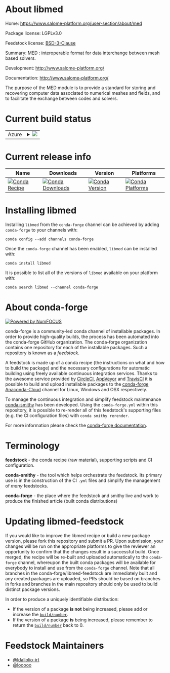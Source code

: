 About libmed
============

Home: https://www.salome-platform.org/user-section/about/med

Package license: LGPLv3.0

Feedstock license: [BSD-3-Clause](https://github.com/conda-forge/libmed-feedstock/blob/master/LICENSE.txt)

Summary: MED : interoperable format for data interchange between mesh based solvers.

Development: http://www.salome-platform.org/

Documentation: http://www.salome-platform.org/

The purpose of the MED module is to provide a standard for storing and recovering computer data associated to numerical meshes and fields, and to facilitate the exchange between codes and solvers.


Current build status
====================


<table>
    
  <tr>
    <td>Azure</td>
    <td>
      <details>
        <summary>
          <a href="https://dev.azure.com/conda-forge/feedstock-builds/_build/latest?definitionId=553&branchName=master">
            <img src="https://dev.azure.com/conda-forge/feedstock-builds/_apis/build/status/libmed-feedstock?branchName=master">
          </a>
        </summary>
        <table>
          <thead><tr><th>Variant</th><th>Status</th></tr></thead>
          <tbody><tr>
              <td>linux_64_c_compiler_version7cxx_compiler_version7fortran_compiler_version7python3.6.____73_pypy</td>
              <td>
                <a href="https://dev.azure.com/conda-forge/feedstock-builds/_build/latest?definitionId=553&branchName=master">
                  <img src="https://dev.azure.com/conda-forge/feedstock-builds/_apis/build/status/libmed-feedstock?branchName=master&jobName=linux&configuration=linux_64_c_compiler_version7cxx_compiler_version7fortran_compiler_version7python3.6.____73_pypy" alt="variant">
                </a>
              </td>
            </tr><tr>
              <td>linux_64_c_compiler_version7cxx_compiler_version7fortran_compiler_version7python3.6.____cpython</td>
              <td>
                <a href="https://dev.azure.com/conda-forge/feedstock-builds/_build/latest?definitionId=553&branchName=master">
                  <img src="https://dev.azure.com/conda-forge/feedstock-builds/_apis/build/status/libmed-feedstock?branchName=master&jobName=linux&configuration=linux_64_c_compiler_version7cxx_compiler_version7fortran_compiler_version7python3.6.____cpython" alt="variant">
                </a>
              </td>
            </tr><tr>
              <td>linux_64_c_compiler_version7cxx_compiler_version7fortran_compiler_version7python3.7.____cpython</td>
              <td>
                <a href="https://dev.azure.com/conda-forge/feedstock-builds/_build/latest?definitionId=553&branchName=master">
                  <img src="https://dev.azure.com/conda-forge/feedstock-builds/_apis/build/status/libmed-feedstock?branchName=master&jobName=linux&configuration=linux_64_c_compiler_version7cxx_compiler_version7fortran_compiler_version7python3.7.____cpython" alt="variant">
                </a>
              </td>
            </tr><tr>
              <td>linux_64_c_compiler_version7cxx_compiler_version7fortran_compiler_version7python3.8.____cpython</td>
              <td>
                <a href="https://dev.azure.com/conda-forge/feedstock-builds/_build/latest?definitionId=553&branchName=master">
                  <img src="https://dev.azure.com/conda-forge/feedstock-builds/_apis/build/status/libmed-feedstock?branchName=master&jobName=linux&configuration=linux_64_c_compiler_version7cxx_compiler_version7fortran_compiler_version7python3.8.____cpython" alt="variant">
                </a>
              </td>
            </tr><tr>
              <td>linux_64_c_compiler_version7cxx_compiler_version7fortran_compiler_version7python3.9.____cpython</td>
              <td>
                <a href="https://dev.azure.com/conda-forge/feedstock-builds/_build/latest?definitionId=553&branchName=master">
                  <img src="https://dev.azure.com/conda-forge/feedstock-builds/_apis/build/status/libmed-feedstock?branchName=master&jobName=linux&configuration=linux_64_c_compiler_version7cxx_compiler_version7fortran_compiler_version7python3.9.____cpython" alt="variant">
                </a>
              </td>
            </tr><tr>
              <td>linux_64_c_compiler_version9cxx_compiler_version9fortran_compiler_version9python3.6.____73_pypy</td>
              <td>
                <a href="https://dev.azure.com/conda-forge/feedstock-builds/_build/latest?definitionId=553&branchName=master">
                  <img src="https://dev.azure.com/conda-forge/feedstock-builds/_apis/build/status/libmed-feedstock?branchName=master&jobName=linux&configuration=linux_64_c_compiler_version9cxx_compiler_version9fortran_compiler_version9python3.6.____73_pypy" alt="variant">
                </a>
              </td>
            </tr><tr>
              <td>linux_64_c_compiler_version9cxx_compiler_version9fortran_compiler_version9python3.6.____cpython</td>
              <td>
                <a href="https://dev.azure.com/conda-forge/feedstock-builds/_build/latest?definitionId=553&branchName=master">
                  <img src="https://dev.azure.com/conda-forge/feedstock-builds/_apis/build/status/libmed-feedstock?branchName=master&jobName=linux&configuration=linux_64_c_compiler_version9cxx_compiler_version9fortran_compiler_version9python3.6.____cpython" alt="variant">
                </a>
              </td>
            </tr><tr>
              <td>linux_64_c_compiler_version9cxx_compiler_version9fortran_compiler_version9python3.7.____cpython</td>
              <td>
                <a href="https://dev.azure.com/conda-forge/feedstock-builds/_build/latest?definitionId=553&branchName=master">
                  <img src="https://dev.azure.com/conda-forge/feedstock-builds/_apis/build/status/libmed-feedstock?branchName=master&jobName=linux&configuration=linux_64_c_compiler_version9cxx_compiler_version9fortran_compiler_version9python3.7.____cpython" alt="variant">
                </a>
              </td>
            </tr><tr>
              <td>linux_64_c_compiler_version9cxx_compiler_version9fortran_compiler_version9python3.8.____cpython</td>
              <td>
                <a href="https://dev.azure.com/conda-forge/feedstock-builds/_build/latest?definitionId=553&branchName=master">
                  <img src="https://dev.azure.com/conda-forge/feedstock-builds/_apis/build/status/libmed-feedstock?branchName=master&jobName=linux&configuration=linux_64_c_compiler_version9cxx_compiler_version9fortran_compiler_version9python3.8.____cpython" alt="variant">
                </a>
              </td>
            </tr><tr>
              <td>linux_64_c_compiler_version9cxx_compiler_version9fortran_compiler_version9python3.9.____cpython</td>
              <td>
                <a href="https://dev.azure.com/conda-forge/feedstock-builds/_build/latest?definitionId=553&branchName=master">
                  <img src="https://dev.azure.com/conda-forge/feedstock-builds/_apis/build/status/libmed-feedstock?branchName=master&jobName=linux&configuration=linux_64_c_compiler_version9cxx_compiler_version9fortran_compiler_version9python3.9.____cpython" alt="variant">
                </a>
              </td>
            </tr>
          </tbody>
        </table>
      </details>
    </td>
  </tr>
</table>

Current release info
====================

| Name | Downloads | Version | Platforms |
| --- | --- | --- | --- |
| [![Conda Recipe](https://img.shields.io/badge/recipe-libmed-green.svg)](https://anaconda.org/conda-forge/libmed) | [![Conda Downloads](https://img.shields.io/conda/dn/conda-forge/libmed.svg)](https://anaconda.org/conda-forge/libmed) | [![Conda Version](https://img.shields.io/conda/vn/conda-forge/libmed.svg)](https://anaconda.org/conda-forge/libmed) | [![Conda Platforms](https://img.shields.io/conda/pn/conda-forge/libmed.svg)](https://anaconda.org/conda-forge/libmed) |

Installing libmed
=================

Installing `libmed` from the `conda-forge` channel can be achieved by adding `conda-forge` to your channels with:

```
conda config --add channels conda-forge
```

Once the `conda-forge` channel has been enabled, `libmed` can be installed with:

```
conda install libmed
```

It is possible to list all of the versions of `libmed` available on your platform with:

```
conda search libmed --channel conda-forge
```


About conda-forge
=================

[![Powered by NumFOCUS](https://img.shields.io/badge/powered%20by-NumFOCUS-orange.svg?style=flat&colorA=E1523D&colorB=007D8A)](http://numfocus.org)

conda-forge is a community-led conda channel of installable packages.
In order to provide high-quality builds, the process has been automated into the
conda-forge GitHub organization. The conda-forge organization contains one repository
for each of the installable packages. Such a repository is known as a *feedstock*.

A feedstock is made up of a conda recipe (the instructions on what and how to build
the package) and the necessary configurations for automatic building using freely
available continuous integration services. Thanks to the awesome service provided by
[CircleCI](https://circleci.com/), [AppVeyor](https://www.appveyor.com/)
and [TravisCI](https://travis-ci.com/) it is possible to build and upload installable
packages to the [conda-forge](https://anaconda.org/conda-forge)
[Anaconda-Cloud](https://anaconda.org/) channel for Linux, Windows and OSX respectively.

To manage the continuous integration and simplify feedstock maintenance
[conda-smithy](https://github.com/conda-forge/conda-smithy) has been developed.
Using the ``conda-forge.yml`` within this repository, it is possible to re-render all of
this feedstock's supporting files (e.g. the CI configuration files) with ``conda smithy rerender``.

For more information please check the [conda-forge documentation](https://conda-forge.org/docs/).

Terminology
===========

**feedstock** - the conda recipe (raw material), supporting scripts and CI configuration.

**conda-smithy** - the tool which helps orchestrate the feedstock.
                   Its primary use is in the construction of the CI ``.yml`` files
                   and simplify the management of *many* feedstocks.

**conda-forge** - the place where the feedstock and smithy live and work to
                  produce the finished article (built conda distributions)


Updating libmed-feedstock
=========================

If you would like to improve the libmed recipe or build a new
package version, please fork this repository and submit a PR. Upon submission,
your changes will be run on the appropriate platforms to give the reviewer an
opportunity to confirm that the changes result in a successful build. Once
merged, the recipe will be re-built and uploaded automatically to the
`conda-forge` channel, whereupon the built conda packages will be available for
everybody to install and use from the `conda-forge` channel.
Note that all branches in the conda-forge/libmed-feedstock are
immediately built and any created packages are uploaded, so PRs should be based
on branches in forks and branches in the main repository should only be used to
build distinct package versions.

In order to produce a uniquely identifiable distribution:
 * If the version of a package **is not** being increased, please add or increase
   the [``build/number``](https://conda.io/docs/user-guide/tasks/build-packages/define-metadata.html#build-number-and-string).
 * If the version of a package **is** being increased, please remember to return
   the [``build/number``](https://conda.io/docs/user-guide/tasks/build-packages/define-metadata.html#build-number-and-string)
   back to 0.

Feedstock Maintainers
=====================

* [@ldallolio-irt](https://github.com/ldallolio-irt/)
* [@looooo](https://github.com/looooo/)

